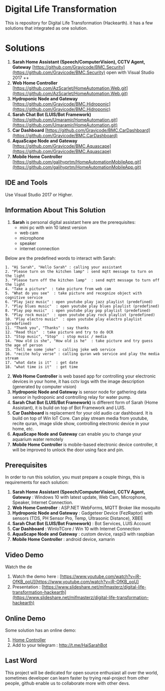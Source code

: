 
# Digital Life Transformation

This is repository for Digital Life Transformation (Hackearth). it has a few solutions that integrated as one solution.


# Solutions

1. **Sarah Home Assistant (Speech/ComputerVision), CCTV Agent, Gateway** [https://github.com/Gravicode/BMC.Security](https://github.com/Gravicode/BMC.Security) open with Visual Studio 2017 ++ 
2. **Web Home Controller** [https://github.com/AzScarlet/HomeAutomation.Web.git](https://github.com/AzScarlet/HomeAutomation.Web.git) 
3. **Hydroponic Node and Gateway** [https://github.com/Gravicode/BMC.Hidroponic](https://github.com/Gravicode/BMC.Hidroponic)
4. **Sarah Chat Bot (LUIS/Bot Framework)** [https://github.com/Umaramir/HomeAutomation.git](https://github.com/Umaramir/HomeAutomation.git)
5. **Car Dashboard** [https://github.com/Gravicode/BMC.CarDashboard](https://github.com/Gravicode/BMC.CarDashboard)
6. **AquaScape Node and Gateway** [https://github.com/Gravicode/BMC.Aquascape](https://github.com/Gravicode/BMC.Aquascape)
7. **Mobile Home Controller** [https://github.com/galihyprtm/HomeAutomationMobileApp.git](https://github.com/galihyprtm/HomeAutomationMobileApp.git)

## IDE and Tools

Use Visual Studio 2017 or Higher.

## Information About This Solution
1. **Sarah** is personal digital assistant
here are the prerequisites:
	* mini pc with win 10 latest version
	* web cam
	* microphone
	* speaker
	* internet connection

Below are the predefined words to interact with Sarah:

	1. "Hi Sarah", "Hello Sarah" : calling your assistant
	2. "Please turn on the kitchen lamp" : send mqtt message to turn on the light
	3. "Please turn off the kitchen lamp"  : send mqtt message to turn off the light
	4. "Take a picture"  : take picture from web cam
	5. "What do you see"  : take picture and recognize object with cognitive service
	6. "Play jazz music" : open youtube play jazz playlist (predefined)
	7. "Play blues music"  : open youtube play blues playlist (predefined)
	8. "Play pop music"  : open youtube play pop playlist (predefined)
	9. "Play rock music"  : open youtube play rock playlist (predefined)
	10. "Play electro music"  : open youtube play electro playlist (predefined)
	11. "Thank you", "Thanks" : say thanks
	12. "Read this"  : take picture and try to do OCR
	13. "Stop music", "Stop"  : stop music / media
	14. "How old is she", "How old is he"  : take picture and try guess the age of person
	15. "Tell me some joke" : calling joke web service
	16. "recite holy verse" : calling quran web service and play the media stream
	17. "what date is it"  : get date
	18. "what time is it"  : get time
2. **Web Home Controller** is web based app for controlling your electronic devices in your home, it has cctv logs with the image description (generated by computer vision)
3. **Hydroponic Node and Gateway** is sensor node for gathering data sensor in hydroponic and controlling relay for water pump. 
4. **Sarah Chat Bot (LUIS/Bot Framework)** is different form of Sarah (Home Assistant), it is build on top of Bot Framework and LUIS. 
5. **Car Dashboard** is replacement for your old audio car dashboard. It is build on top of Win IoT Core. Can play stream media from youtube, recite quran, image slide show, controlling electronic device in your home, etc.
6. **AquaScape Node and Gateway** can enable you to change your aquarium water remotely
7.  **Mobile Home Controller** is mobile-based electronic device controller, it will be improved to unlock the door using face and pin. 
## Prerequisites

In order to run this solution, you must prepare a couple things, this is requirements for each solution:
1. **Sarah Home Assistant (Speech/ComputerVision), CCTV Agent, Gateway** : Windows 10 with latest update, Web Cam, Microphone, Speaker, Internet Connection. 
2.  **Web Home Controller** : ASP.NET WebForms, MQTT Broker like mosquito  
3. **Hydroponic Node and Gateway** : Gadgeteer Device (FezRaptor) with sensors (TDS, PH Sensor Pro, Temp, Ultrasonic Distance), XBEE
4. **Sarah Chat Bot (LUIS/Bot Framework)** : Bot Services, LUIS Account
5. **Car Dashboard** : WinIoTCore / Win 10 with Internet Connection
6. **AquaScape Node and Gateway** : custom device, raspi3 with raspbian
7. **Mobile Home Controller** : android device, xamarin

## Video Demo

Watch the de

 1. Watch the demo here : [https://www.youtube.com/watch?v=iR-OfKB_ooU](https://www.youtube.com/watch?v=iR-OfKB_ooU)
 2. Presentation : [https://www.slideshare.net/mifmasterz/digital-life-transformation-hackearth](https://www.slideshare.net/mifmasterz/digital-life-transformation-hackearth)

## Online Demo

Some solution has an online demo:
1.  [Home Controller](http://bmcsecurityweb.azurewebsites.net/)
2.  Add to your telegram : http://t.me/HaiSarahBot

## Last Word
This project will be dedicated for open source enthusiast all over the world, sometimes developer can learn faster by trying real-project from other people, github enable us to collaborate more with other devs.

